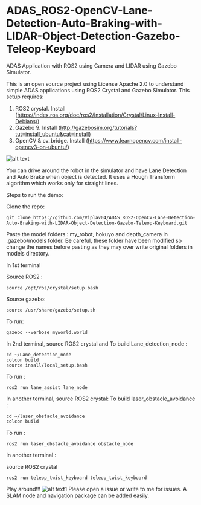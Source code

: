 # ADAS_ROS2-OpenCV-Lane-Detection-Auto-Braking-with-LIDAR-Object-Detection-Gazebo-Teleop-Keyboard
ADAS Application with ROS2 using Camera and LIDAR using Gazebo Simulator.


This is an open source project using License Apache 2.0 to understand simple ADAS applications using ROS2 Crystal and Gazebo Simulator.
This setup requires:
  1. ROS2 crystal. Install (https://index.ros.org/doc/ros2/Installation/Crystal/Linux-Install-Debians/)
  2. Gazebo 9. Install (http://gazebosim.org/tutorials?tut=install_ubuntu&cat=install)
  3. OpenCV & cv_bridge. Install (https://www.learnopencv.com/install-opencv3-on-ubuntu/)

![alt text](https://github.com/Viplav04/ADAS_ROS2-OpenCV-Lane-Detection-Auto-Braking-with-LIDAR-Object-Detection-Gazebo-Teleop-Keyboard/blob/master/RO2_ADAS.png)


You can drive around the robot in the simulator and have Lane Detection and Auto Brake when object is detected. It uses a Hough Transform algorithm which works only for straight lines.

Steps to run the demo:

Clone the repo:

```git clone https://github.com/Viplav04/ADAS_ROS2-OpenCV-Lane-Detection-Auto-Braking-with-LIDAR-Object-Detection-Gazebo-Teleop-Keyboard.git```

Paste the model folders : my_robot, hokuyo and depth_camera in .gazebo/models folder. Be careful, these folder have been modified so change the names before pasting as they may over write original folders in models directory.


In 1st terminal

Source ROS2 :

```source /opt/ros/crystal/setup.bash```

Source gazebo:

```source /usr/share/gazebo/setup.sh```

To run:

```gazebo --verbose myworld.world```

In 2nd terminal, source ROS2 crystal and
To build Lane_detection_node :

```
cd ~/Lane_detection_node
colcon build
source insall/local_setup.bash
```

To run : 

```ros2 run lane_assist lane_node```


In another terminal, source ROS2 crystal:
To build laser_obstacle_avoidance :

```
cd ~/laser_obstacle_avoidance
colcon build
```

To run : 

```ros2 run laser_obstacle_avoidance obstacle_node```


In another terminal : 

source ROS2 crystal

```ros2 run teleop_twist_keyboard teleop_twist_keyboard```


Play around!!!
![alt text1](https://github.com/Viplav04/ADAS_ROS2-OpenCV-Lane-Detection-Auto-Braking-with-LIDAR-Object-Detection-Gazebo-Teleop-Keyboard/blob/master/Screenshot%20from%202019-08-30%2014-12-47.png)
Please open a issue or write to me for issues. A SLAM node and navigation package can be added easily.

